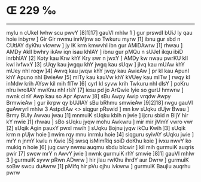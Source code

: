 # Œ 229 ‰
---
mylu n cUkeI lwhw scu pwvY ]8]1]17] gauVI mhlw 1 ] gur prswdI
bUiJ ly qau hoie inbyrw ] Gir Gir nwmu inrMjnw so Twkuru myrw ]1] ibnu
gur sbd n CUtIAY dyKhu vIcwrw ] jy lK krm kmwvhI ibn gur AMiDAwrw
]1] rhwau ] AMDy AklI bwhry ikAw iqn isau khIAY ] ibnu gur pMQu n
sUJeI ikqu ibiD inrbhIAY ]2] Koty kau Krw khY Kry swr n jwxY ] AMDy
kw nwau pwrKU klI kwl ivfwxY ]3] sUqy kau jwgqu khY jwgq kau sUqw ]
jIvq kau mUAw khY mUey nhI roqw ]4] Awvq kau jwqw khY jwqy kau
AwieAw ] pr kI kau ApunI khY Apuno nhI BwieAw ]5] mITy kau kauVw
khY kVUey kau mITw ] rwqy kI inMdw krih AYsw kil mih fITw ]6] cyrI kI
syvw krih Twkuru nhI dIsY ] poKru nIru ivrolIAY mwKnu nhI rIsY ]7] iesu
pd jo ArQwie lyie so gurU hmwrw ] nwnk cInY Awp kau so Apr Apwrw
]8] sBu Awpy Awip vrqdw Awpy BrmwieAw ] gur ikrpw qy bUJIAY sBu
bRhmu smwieAw ]9]2]18]
rwgu gauVI guAwryrI mhlw 3 AstpdIAw <> siqgur pRswid ]
mn kw sUqku dUjw Bwau ] Brmy BUly Awvau jwau ]1] mnmuiK sUqku kbih n
jwie ] ijcru sbid n BIjY hir kY nwie ]1] rhwau ] sBo sUqku jyqw mohu
Awkwru ] mir mir jMmY vwro vwr ]2] sUqik Agin pauxY pwxI mwih ]
sUqku Bojnu jyqw ikCu Kwih ]3] sUqik krm n pUjw hoie ] nwim rqy mnu
inrmlu hoie ]4] siqguru syivAY sUqku jwie ] mrY n jnmY kwlu n Kwie
]5] swsq isMimRiq soiD doKhu koie ] ivxu nwvY ko mukiq n hoie ]6] jug
cwry nwmu auqmu sbdu bIcwir ] kil mih gurmuiK auqris pwir ]7] swcw
mrY n AwvY jwie ] nwnk gurmuiK rhY smwie ]8]1] gauVI mhlw 3 ]
gurmuiK syvw pRwn ADwrw ] hir jIau rwKhu ihrdY aur Dwrw ] gurmuiK soBw
swcu duAwrw ]1] pMifq hir pVu qjhu ivkwrw ] gurmuiK Baujlu auqrhu
pwrw
####
